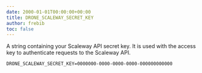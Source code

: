 ```yaml
---
date: 2000-01-01T00:00:00+00:00
title: DRONE_SCALEWAY_SECRET_KEY
author: frebib
toc: false
---
```


A string containing your Scaleway API secret key. It is used with the access key to authenticate requests to the Scaleway API.

```
DRONE_SCALEWAY_SECRET_KEY=0000000-0000-0000-0000-000000000000
```

